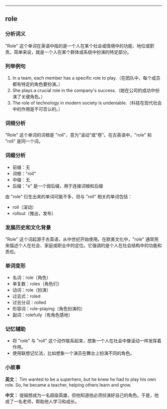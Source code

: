 
---------------
## role
### 分析词义
"Role" 这个单词在英语中指的是一个人在某个社会或情境中的功能、地位或职责。简单来说，就是一个人在某个群体或系统中扮演的特定部分。

### 列举例句
1. In a team, each member has a specific role to play.（在团队中，每个成员都有特定的角色要扮演。）
2. She plays a crucial role in the company's success.（她在公司的成功中扮演了关键角色。）
3. The role of technology in modern society is undeniable.（科技在现代社会中的作用是不可否认的。）

### 词根分析
"Role" 这个单词的词根是 "roll"，意为“滚动”或“卷”。在古英语中，"role" 和 "roll" 是同一个词。

### 词缀分析
- 前缀：无
- 词根："roll"
- 中缀：无
- 后缀："e" 是一个弱后缀，用于连接词根和后缀

由 "role" 衍生出来的单词可能不多，但与 "roll" 相关的单词包括：
- roll（滚动）
- rollout（推出，发布）

### 发展历史和文化背景
"Role" 这个词起源于古英语，从中世纪开始使用。在欧美文化中，"role" 通常用来描述个人在社会、家庭或职业中的定位。它强调的是个人在社会结构中的功能和责任。

### 单词变形
- 名词：role（角色）
- 单复数：roles（角色们）
- 动词：role（扮演）
- 过去式：roled
- 过去分词：rolled
- 形容词：role-playing（角色扮演的）
- 副词：rolefully（有角色感地）

### 记忆辅助
- 将 "role" 与 "roll" 这个动作联系起来，想象一个人在社会中像滚动一样发挥着作用。
- 使用联想记忆法，比如想象一个演员在舞台上扮演不同的角色。

### 小故事
**英文：** Tim wanted to be a superhero, but he knew he had to play his own role. So, he became a teacher, helping others learn and grow.

**中文：** 提姆想成为一名超级英雄，但他知道他必须扮演好自己的角色。于是，他成了一名老师，帮助他人学习和成长。

